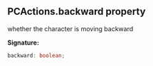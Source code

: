 
## PCActions.backward property

whether the character is moving backward

**Signature:**

```typescript
backward: boolean;
```
